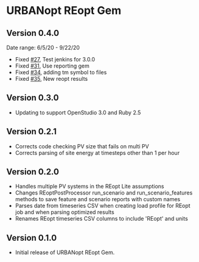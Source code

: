 # URBANopt REopt Gem
 
## Version 0.4.0

Date range: 6/5/20 - 9/22/20

- Fixed [#27]( https://github.com/urbanopt/urbanopt-reopt-gem/pull/27 ), Test jenkins for 3.0.0
- Fixed [#31]( https://github.com/urbanopt/urbanopt-reopt-gem/pull/31 ), Use reporting gem
- Fixed [#34]( https://github.com/urbanopt/urbanopt-reopt-gem/pull/34 ), adding tm symbol to files
- Fixed [#35]( https://github.com/urbanopt/urbanopt-reopt-gem/pull/35 ), New reopt results


## Version 0.3.0

* Updating to support OpenStudio 3.0 and Ruby 2.5

## Version 0.2.1 
* Corrects code checking PV size that fails on multi PV
* Corrects parsing of site energy at timesteps other than 1 per hour


## Version 0.2.0 

* Handles multiple PV systems in the REopt Lite assumptions
* Changes REoptPostProcessor run_scenario and run_scenario_features methods to save feature and scenario reports with custom names
* Parses date from timeseries CSV when creating load profile for REopt job and when parsing optimized results
* Renames REopt timeseries CSV columns to include 'REopt' and units


## Version 0.1.0 

* Initial release of URBANopt REopt Gem. 
